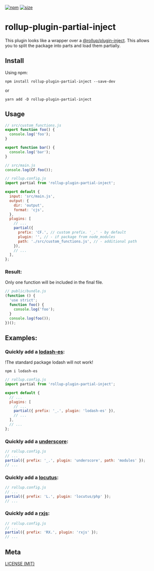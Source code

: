 [npm]: https://img.shields.io/npm/v/rollup-plugin-partial-inject
[npm-url]: https://www.npmjs.com/package/rollup-plugin-partial-inject
[size]: https://packagephobia.now.sh/badge?p=rollup-plugin-partial-inject
[size-url]: https://packagephobia.now.sh/result?p=rollup-plugin-partial-inject

[![npm][npm]][npm-url]
[![size][size]][size-url]

# rollup-plugin-partial-inject

This plugin looks like a wrapper over a [@rollup/plugin-inject](https://github.com/rollup/plugins/tree/master/packages/inject). This allows you to split the package into parts and load them partially.

## Install

Using npm:

```console
npm install rollup-plugin-partial-inject --save-dev
```

or

```console
yarn add -D rollup-plugin-partial-inject
```

## Usage

```js
// src/custom_functions.js
export function foo() {
  console.log('foo');
}

export function bar() {
  console.log('bar');
}
```

```js
// src/main.js
console.log(CF.foo());
```

```js
// rollup.config.js
import partial from 'rollup-plugin-partial-inject';

export default {
  input: 'src/main.js',
  output: {
    dir: 'output',
    format: 'cjs',
  },
  plugins: [
    // ...
    partial({
      prefix: 'CF.', // custom prefix. '_.' - by default
      plugin: '', // - if package from node_modules
      path: './src/custom_functions.js', // - additional path
    }),
    // ...
  ],
};
```

### Result:

Only one function will be included in the final file.

```js
// public/bundle.js
(function () {
  'use strict';
  function foo() {
    console.log('foo');
  }
  console.log(foo());
})();
```

## Examples:

### Quickly add a [lodash-es](https://www.npmjs.com/package/lodash-es):

!The standard package lodash will not work!

```console
npm i lodash-es
```

```js
// rollup.config.js
import partial from 'rollup-plugin-partial-inject';

export default {
  // ...
  plugins: [
    // ...
    partial({ prefix: '_.', plugin: 'lodash-es' }),
    // ...
  ],
  // ...
};
```

### Quickly add a [underscore](https://www.npmjs.com/package/underscore):

```js
// rollup.config.js
// ...
partial({ prefix: '_.', plugin: 'underscore', path: 'modules' });
// ...
```

### Quickly add a [locutus](https://www.npmjs.com/package/locutus):

```js
// rollup.config.js
// ...
partial({ prefix: 'L.', plugin: 'locutus/php' });
// ...
```

### Quickly add a [rxjs](https://www.npmjs.com/package/rxjs):

```js
// rollup.config.js
// ...
partial({ prefix: 'RX.', plugin: 'rxjs' });
// ...
```

## Meta

[LICENSE (MIT)](/LICENSE)
